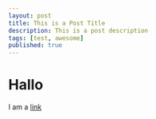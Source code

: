 ```yaml
---
layout: post
title: This is a Post Title
description: This is a post description
tags: [test, awesome]
published: true
---
```


# Hallo

I am a [link](http://victornguyen.net)